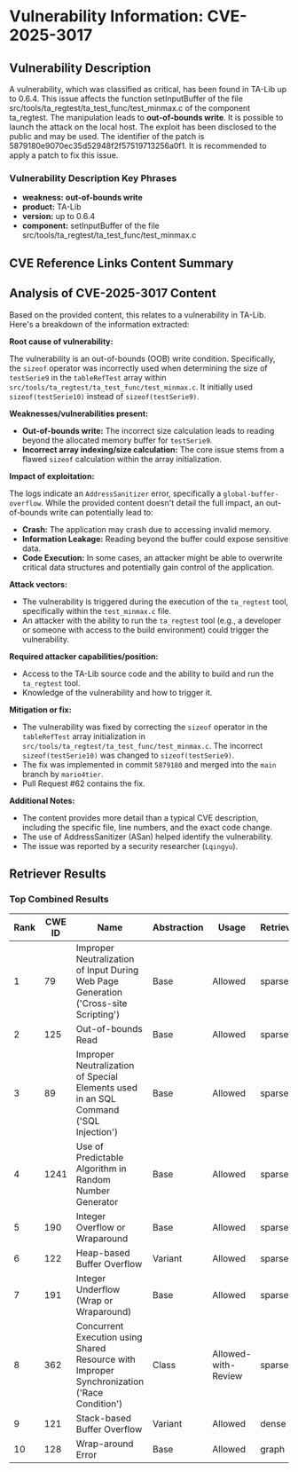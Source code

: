 # Vulnerability Information: CVE-2025-3017

## Vulnerability Description
A vulnerability, which was classified as critical, has been found in TA-Lib up to 0.6.4. This issue affects the function setInputBuffer of the file src/tools/ta_regtest/ta_test_func/test_minmax.c of the component ta_regtest. The manipulation leads to **out-of-bounds write**. It is possible to launch the attack on the local host. The exploit has been disclosed to the public and may be used. The identifier of the patch is 5879180e9070ec35d52948f2f57519713256a0f1. It is recommended to apply a patch to fix this issue.

### Vulnerability Description Key Phrases
- **weakness:** **out-of-bounds write**
- **product:** TA-Lib
- **version:** up to 0.6.4
- **component:** setInputBuffer of the file src/tools/ta_regtest/ta_test_func/test_minmax.c

## CVE Reference Links Content Summary
## Analysis of CVE-2025-3017 Content

Based on the provided content, this relates to a vulnerability in TA-Lib. Here's a breakdown of the information extracted:

**Root cause of vulnerability:**

The vulnerability is an out-of-bounds (OOB) write condition. Specifically, the `sizeof` operator was incorrectly used when determining the size of `testSerie9` in the `tableRefTest` array within `src/tools/ta_regtest/ta_test_func/test_minmax.c`.  It initially used `sizeof(testSerie10)` instead of `sizeof(testSerie9)`.

**Weaknesses/vulnerabilities present:**

*   **Out-of-bounds write:** The incorrect size calculation leads to reading beyond the allocated memory buffer for `testSerie9`.
*   **Incorrect array indexing/size calculation:** The core issue stems from a flawed `sizeof` calculation within the array initialization.

**Impact of exploitation:**

The logs indicate an `AddressSanitizer` error, specifically a `global-buffer-overflow`. While the provided content doesn't detail the full impact, an out-of-bounds write can potentially lead to:

*   **Crash:** The application may crash due to accessing invalid memory.
*   **Information Leakage:**  Reading beyond the buffer could expose sensitive data.
*   **Code Execution:** In some cases, an attacker might be able to overwrite critical data structures and potentially gain control of the application.

**Attack vectors:**

*   The vulnerability is triggered during the execution of the `ta_regtest` tool, specifically within the `test_minmax.c` file.
*   An attacker with the ability to run the `ta_regtest` tool (e.g., a developer or someone with access to the build environment) could trigger the vulnerability.

**Required attacker capabilities/position:**

*   Access to the TA-Lib source code and the ability to build and run the `ta_regtest` tool.
*   Knowledge of the vulnerability and how to trigger it.

**Mitigation or fix:**

*   The vulnerability was fixed by correcting the `sizeof` operator in the `tableRefTest` array initialization in `src/tools/ta_regtest/ta_test_func/test_minmax.c`. The incorrect `sizeof(testSerie10)` was changed to `sizeof(testSerie9)`.
*   The fix was implemented in commit `5879180` and merged into the `main` branch by `mario4tier`.
*   Pull Request #62 contains the fix.

**Additional Notes:**

*   The content provides more detail than a typical CVE description, including the specific file, line numbers, and the exact code change.
*   The use of AddressSanitizer (ASan) helped identify the vulnerability.
*   The issue was reported by a security researcher (`Lqingyu`).

## Retriever Results

### Top Combined Results

| Rank | CWE ID | Name | Abstraction | Usage  | Retrievers | Individual Scores |
|------|--------|------|-------------|-------|------------|-------------------|
| 1 | 79 | Improper Neutralization of Input During Web Page Generation ('Cross-site Scripting') | Base | Allowed | sparse | 0.579 |
| 2 | 125 | Out-of-bounds Read | Base | Allowed | sparse | 0.578 |
| 3 | 89 | Improper Neutralization of Special Elements used in an SQL Command ('SQL Injection') | Base | Allowed | sparse | 0.553 |
| 4 | 1241 | Use of Predictable Algorithm in Random Number Generator | Base | Allowed | sparse | 0.546 |
| 5 | 190 | Integer Overflow or Wraparound | Base | Allowed | sparse | 0.533 |
| 6 | 122 | Heap-based Buffer Overflow | Variant | Allowed | sparse | 0.509 |
| 7 | 191 | Integer Underflow (Wrap or Wraparound) | Base | Allowed | sparse | 0.508 |
| 8 | 362 | Concurrent Execution using Shared Resource with Improper Synchronization ('Race Condition') | Class | Allowed-with-Review | sparse | 0.508 |
| 9 | 121 | Stack-based Buffer Overflow | Variant | Allowed | dense | 0.591 |
| 10 | 128 | Wrap-around Error | Base | Allowed | graph | 0.002 |

